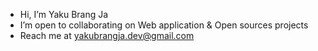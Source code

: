 - Hi, I’m Yaku Brang Ja
- I’m open to collaborating on Web application & Open sources projects
- Reach me at yakubrangja.dev@gmail.com

<!---
YakuBrangJa/YakuBrangJa is a ✨ special ✨ repository because its `README.md` (this file) appears on your GitHub profile.
You can click the Preview link to take a look at your changes.
--->
